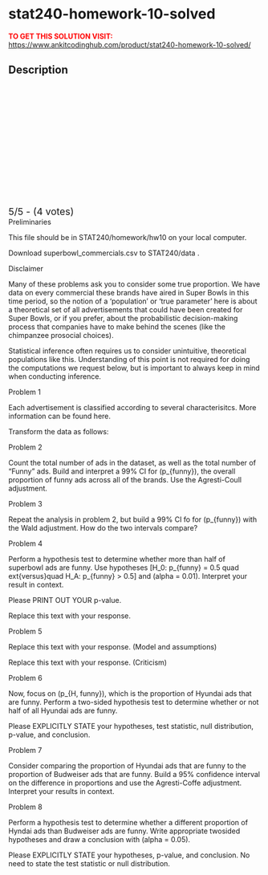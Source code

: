 # stat240-homework-10-solved



**<span style='color:red'>TO GET THIS SOLUTION VISIT:</span>** https://www.ankitcodinghub.com/product/stat240-homework-10-solved/

<h2>Description</h2>



<div class="kk-star-ratings kksr-auto kksr-align-center kksr-valign-top" data-payload="{&quot;align&quot;:&quot;center&quot;,&quot;id&quot;:&quot;127909&quot;,&quot;slug&quot;:&quot;default&quot;,&quot;valign&quot;:&quot;top&quot;,&quot;ignore&quot;:&quot;&quot;,&quot;reference&quot;:&quot;auto&quot;,&quot;class&quot;:&quot;&quot;,&quot;count&quot;:&quot;4&quot;,&quot;legendonly&quot;:&quot;&quot;,&quot;readonly&quot;:&quot;&quot;,&quot;score&quot;:&quot;5&quot;,&quot;starsonly&quot;:&quot;&quot;,&quot;best&quot;:&quot;5&quot;,&quot;gap&quot;:&quot;4&quot;,&quot;greet&quot;:&quot;Rate this product&quot;,&quot;legend&quot;:&quot;5\/5 - (4 votes)&quot;,&quot;size&quot;:&quot;24&quot;,&quot;title&quot;:&quot;STAT240  Homework 10 Solved&quot;,&quot;width&quot;:&quot;138&quot;,&quot;_legend&quot;:&quot;{score}\/{best} - ({count} {votes})&quot;,&quot;font_factor&quot;:&quot;1.25&quot;}">
            
<div class="kksr-stars">
    
<div class="kksr-stars-inactive">
            <div class="kksr-star" data-star="1" style="padding-right: 4px">
            

<div class="kksr-icon" style="width: 24px; height: 24px;"></div>
        </div>
            <div class="kksr-star" data-star="2" style="padding-right: 4px">
            

<div class="kksr-icon" style="width: 24px; height: 24px;"></div>
        </div>
            <div class="kksr-star" data-star="3" style="padding-right: 4px">
            

<div class="kksr-icon" style="width: 24px; height: 24px;"></div>
        </div>
            <div class="kksr-star" data-star="4" style="padding-right: 4px">
            

<div class="kksr-icon" style="width: 24px; height: 24px;"></div>
        </div>
            <div class="kksr-star" data-star="5" style="padding-right: 4px">
            

<div class="kksr-icon" style="width: 24px; height: 24px;"></div>
        </div>
    </div>
    
<div class="kksr-stars-active" style="width: 138px;">
            <div class="kksr-star" style="padding-right: 4px">
            

<div class="kksr-icon" style="width: 24px; height: 24px;"></div>
        </div>
            <div class="kksr-star" style="padding-right: 4px">
            

<div class="kksr-icon" style="width: 24px; height: 24px;"></div>
        </div>
            <div class="kksr-star" style="padding-right: 4px">
            

<div class="kksr-icon" style="width: 24px; height: 24px;"></div>
        </div>
            <div class="kksr-star" style="padding-right: 4px">
            

<div class="kksr-icon" style="width: 24px; height: 24px;"></div>
        </div>
            <div class="kksr-star" style="padding-right: 4px">
            

<div class="kksr-icon" style="width: 24px; height: 24px;"></div>
        </div>
    </div>
</div>
                

<div class="kksr-legend" style="font-size: 19.2px;">
            5/5 - (4 votes)    </div>
    </div>
Preliminaries

This file should be in STAT240/homework/hw10 on your local computer.

Download superbowl_commercials.csv to STAT240/data .

Disclaimer

Many of these problems ask you to consider some true proportion. We have data on every commercial these brands have aired in Super Bowls in this time period, so the notion of a ‘population’ or ‘true parameter’ here is about a theoretical set of all advertisements that could have been created for Super Bowls, or if you prefer, about the probabilistic decision-making process that companies have to make behind the scenes (like the chimpanzee prosocial choices).

Statistical inference often requires us to consider unintuitive, theoretical populations like this. Understanding of this point is not required for doing the computations we request below, but is important to always keep in mind when conducting inference.

Problem 1

Each advertisement is classified according to several characterisitcs. More information can be found here.

Transform the data as follows:

Problem 2

Count the total number of ads in the dataset, as well as the total number of “Funny” ads. Build and interpret a 99% CI for (p_{funny}), the overall proportion of funny ads across all of the brands. Use the Agresti-Coull adjustment.

Problem 3

Repeat the analysis in problem 2, but build a 99% CI fo for (p_{funny}) with the Wald adjustment. How do the two intervals compare?

Problem 4

Perform a hypothesis test to determine whether more than half of superbowl ads are funny. Use hypotheses [H_0: p_{funny} = 0.5 quad ext{versus}quad H_A: p_{funny} &gt; 0.5] and (alpha = 0.01). Interpret your result in context.

Please PRINT OUT YOUR p-value.

Replace this text with your response.

Problem 5

Replace this text with your response. (Model and assumptions)

Replace this text with your response. (Criticism)

Problem 6

Now, focus on (p_{H, funny}), which is the proportion of Hyundai ads that are funny. Perform a two-sided hypothesis test to determine whether or not half of all Hyundai ads are funny.

Please EXPLICITLY STATE your hypotheses, test statistic, null distribution, p-value, and conclusion.

Problem 7

Consider comparing the proportion of Hyundai ads that are funny to the proportion of Budweiser ads that are funny. Build a 95% confidence interval on the difference in proportions and use the Agresti-Coffe adjustment. Interpret your results in context.

Problem 8

Perform a hypothesis test to determine whether a different proportion of Hyndai ads than Budweiser ads are funny. Write appropriate twosided hypotheses and draw a conclusion with (alpha = 0.05).

Please EXPLICITLY STATE your hypotheses, p-value, and conclusion. No need to state the test statistic or null distribution.
